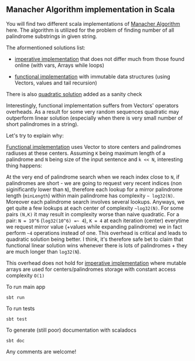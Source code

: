 ## Manacher Algorithm implementation in Scala


You will find two different scala implementations of [Manacher Algorithm](https://en.wikipedia.org/wiki/Longest_palindromic_substring#Manacher.27s_algorithm) here. The algorithm is utilized for the problem of finding number of all palindrome substrings in given string.


The aformentioned solutions list:

- [imperative implementation](https://github.com/int8/Manacher-Algorithm-in-Scala/blob/master/src/main/scala/solvers/ImperativeLinear.scala) that does not differ much from those found online (with vars, Arrays while loops)

- [functional implementation](https://github.com/int8/Manacher-Algorithm-in-Scala/blob/master/src/main/scala/solvers/FunctionalLinearImmutable.scala) with immutable data structures (using Vectors, values and tail recursion)


There is also [quadratic solution](https://github.com/int8/Manacher-Algorithm-in-Scala/blob/master/src/main/scala/solvers/Quadratic.scala) added as a sanity check  



Interestingly, functional implementation suffers from Vectors' operators overheads. As a result for some very random sequences quadratic may outperform linear solution (especially when there is very small number of short palindromes in a string).

Let's try to explain why:

[Functional implementation](https://github.com/int8/Manacher-Algorithm-in-Scala/blob/master/src/main/scala/solvers/FunctionalLinearImmutable.scala) uses Vector to store centers and palindromes radiuses at these centers. Assuming ```K``` being maximum length of a palindrome and ```N``` being size of the input sentence and ```k << N```, interesting thing happens:

At the very end of palindrome search when we reach index close to ```N```, if palindromes are short - we are going to request very recent indices (non siginificantly lower than ```N```), therefore each lookup for a mirror palindrome length (```minLength```) within main palindrome has complexity ```~ log32(N)```. Moreover each palindrome search involves several lookups. Anyways, we get quite a few lookups at each center of complexity ```~log32(N)```. For some pairs ```(N,K)``` it may result in complexity worse than naive quadratic. For a pair: ```N = 10^6``` (```log32(10^6) =~ 4```), ```K = 4``` at each iteration (center) everytime we request mirror value (+values while expanding palindrome) we in fact perform ```~4``` operations instead of one. This overhead is critical and leads to quadratic solution being better. I think, it's therefore safe bet to claim that functional linear solution wins whenever there is lots of palindromes + they are much longer than ```log32(N```).

This overhead does not hold for  [imperative implementation](https://github.com/int8/Manacher-Algorithm-in-Scala/blob/master/src/main/scala/solvers/ImperativeLinear.scala) where mutable arrays are used for centers/palindromes storage with constant access complexity ```O(1)```

To run main app
```
sbt run
```

To run tests
```
sbt test
```


To generate (still poor) documentation with scaladocs
```
sbt doc
```



Any comments are welcome!
